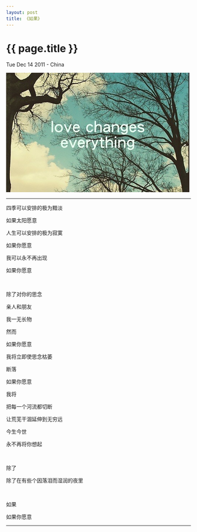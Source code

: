 ```yaml
---
layout: post
title: 《如果》
---
```


{{ page.title }}
================

<p class="meta">Tue Dec 14 2011 - China</p>
<p> <img src="/images/if.jpg" alt=""> </p>
<hr />

<p>四季可以安排的极为黯淡</p>

<p>如果太阳愿意</p>

<p>人生可以安排的极为寂寞</p>

<p>如果你愿意</p>

<p>我可以永不再出现</p>

<p>如果你愿意</p>

<br/>

<p>除了对你的思念</p>

<p>亲人和朋友</p>

<p>我一无长物</p>

<p>然而</p>

<p>如果你愿意</p>

<p>我将立即使思念枯萎</p>

<p>断落</p>

<p>如果你愿意</p>

<p>我将</p>

<p>把每一个河流都切断</p>

<p>让荒芜干涸延伸到无穷远</p>

<p>今生今世</p>

<p>永不再将你想起</p>

<br/>

<p>除了</p>

<p>除了在有些个因落泪而湿润的夜里</p>

<br/>

<p>如果</p>

<p>如果你愿意</p>

<hr />
